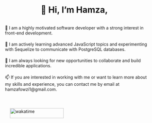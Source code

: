  <div class="container" style="display: flex; justify-content: center; align-items: center; flex-direction: column">
    <h1 style="color: #33333; margin-bottom: 20px">👋 Hi, I’m Hamza,</h1>
    <ul
      style="list-style: none; color: #33333; display: flex; justify-content: center; align-items:flex-start; flex-direction: column; gap: 20px ">
      <li>👀 I am a highly motivated software developer with a strong interest in front-end development.</li>
      <li>🌱 I am actively learning advanced JavaScript topics and experimenting with Sequelize to communicate with
        PostgreSQL databases.</li>
      <li>💞️ I am always looking for new opportunities to collaborate and build incredible applications.</li>
      <li>📫 If you are interested in working with me or want to learn more about my skills and experience, you can
        contact me by email at hamzafowzi1@gmail.com.</li>
    </ul>
  </div>
  <div style="display: flex; flex-direction: column; margin: 40px">
    <img style="width: 177px; height: 33px" src="https://wakatime.com/badge/user/c1e853d7-9296-4c70-9e1c-0272f27968ae.svg" alt="wakatime" />
    <img src="https://wakatime.com/share/@Fouzih/80a2c1d5-ff82-4832-97a5-03c439f93ae9.svg" alt="">
  </div>


<!---
FouziH/FouziH is a ✨ special ✨ repository because its `README.md` (this file) appears on your GitHub profile.
You can click the Preview link to take a look at your changes.
--->
